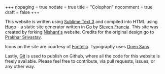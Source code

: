 +++
nopaging = true
nodate = true
title = "Colophon"
nocomment = true
draft = false
+++

This website is written using [Sublime Text 3](https://www.sublimetext.com/)
and compiled into HTML using [Hugo](http://gohugo.io) - a static site generator
written in [Go](https://golang.org/) by [Steven Francia](http://spf13.com/).
This site was created by forking [Nishant's](http://nishanttotla.com/) website.
Credits for the original design go to [Prakhar Srivastav](http://prakhar.me).

Icons on the site are courtesy of [Fontello](http://fontello.com/). Typography
uses [Open Sans](https://www.google.com/fonts/specimen/Open+Sans).

Lastly, [Git](http://git-scm.com/) is used to publish on Github, where all the
code for this website is freely available. Please feel
free to contribute, via pull requests, issues, or any other way.
